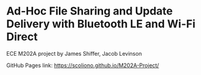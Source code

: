 # Ad-Hoc File Sharing and Update Delivery with Bluetooth LE and Wi-Fi Direct

ECE M202A project by James Shiffer, Jacob Levinson

GitHub Pages link: https://scoliono.github.io/M202A-Project/
